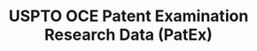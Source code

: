 ---
layout: default
bigquery: https://console.cloud.google.com/bigquery?p=patents-public-data&d=uspto_oce_pair&page=dataset
citation: 'Graham, S. Marco, A., and Miller, A. (2015). “The USPTO Patent Examination
  Research Dataset: A Window on the Process of Patent Examination.”'
contributors: Graham, S. Marco, A., Miller, A.
cost: None
description: The latest version of PatEx (referred to below as the 2020 release) contains
  detailed information on nearly 11.9 million publicly-viewable provisional and non-provisional
  patent applications to the USPTO and over 4.6 million Patent Cooperation Treaty
  (PCT) applications. It is based on data that OCE downloaded from the Patent Examination
  Data System (PEDS) in April, 2021. The PEDS data are sourced from Public PAIR. The
  first time that OCE used PEDS as the basis of PatEx was for the 2019 release. We
  took the PEDS data and organized it into the familiar PatEx data files, which are
  based on the organization of the Public PAIR portal. The data files include information
  on each application’s characteristics, prosecution history, continuation history,
  claims of foreign priority, patent term adjustment history, publication history,
  and correspondence address information.
documentation: 'For the 2019 and later releases, new technical documentation is available
  https://www.uspto.gov/sites/default/files/documents/PatEx-2019-Technical-Doc.pdf


  A document describing the 2014-2017 data sets is available and can be cited as:
  Graham, Stuart J.H. and Marco, Alan C. and Miller, Richard, The USPTO Patent Examination
  Research Dataset: A Window on the Process of Patent Examination (November 30, 2015).
  Available at SSRN: https://ssrn.com/abstract=2702637.'
last_edit: Mon, 04 Apr 2022 19:06:22 GMT
location: https://www.uspto.gov/ip-policy/economic-research/research-datasets/patent-examination-research-dataset-public-pair
maintained_by: EconomicsData@uspto.gov
related_publications: https://ssrn.com/abstract=29956744, https://ssrn.com/abstract=2702637
schema_fields: '[''correspondence_country_code'', ''parent_country'', ''child_filing_date'',
  ''parent_country_code'', ''correspondence_region_code'', ''patent_issue_date'',
  ''inventor_address_type'', ''parent_application_number'', ''inventor_rank'', ''inventor_name_last'',
  ''event_code'', ''confirm_number'', ''earliest_pgpub_date'', ''wipo_pub_number'',
  ''foreign_parent_id'', ''application_number'', ''examiner_name_first'', ''application_number_pair'',
  ''sequence_number'', ''examiner_name_middle'', ''correspondence_street_line_2'',
  ''abandon_date'', ''wipo_pub_date'', ''correspondence_postal_code'', ''disposal_type'',
  ''file_location'', ''application_type'', ''examiner_id'', ''uspc_class'', ''patent_number'',
  ''continuation_type'', ''correspondence_name_line_2'', ''event_description'', ''invention_title'',
  ''recorded_date'', ''parent_filing_date'', ''inventor_name_first'', ''file_location_date'',
  ''uspc_subclass'', ''status_code'', ''invention_subject_matter'', ''filing_date'',
  ''child_application_number'', ''correspondence_street_line_1'', ''inventor_country_name'',
  ''customer_number'', ''examiner_name_last'', ''earliest_pgpub_number'', ''inventor_region_code'',
  ''foreign_parent_date'', ''inventor_country_code'', ''small_entity_indicator'',
  ''appl_status_date'', ''correspondence_name_line_1'', ''examiner_art_unit'', ''correspondence_country_name'',
  ''aia_first_to_file'', ''status_description'', ''correspondence_region_name'', ''atty_docket_number'',
  ''inventor_name_middle'', ''correspondence_city'', ''appl_status_code'']'
shortname: patex
tags:
- patents
- legal
- history
terms_of_use: 'USPTO’s online databases are not designed or intended to be a source
  for bulk downloads of USPTO data when accessed through the website’s interfaces.
  Individuals, companies, IP addresses, or blocks of IP addresses who, in effect,
  deny or decrease service by generating unusually high numbers of database accesses
  (searches, pages, or hits), whether generated manually or in an automated fashion,
  may be denied access to USPTO servers without notice.


  Bulk data products may be separately obtained from the USPTO, either for free or
  at the cost of dissemination. For details, see information on Electronic Bulk Data
  Products: https://www.uspto.gov/learning-and-resources/electronic-bulk-data-products'
title: USPTO OCE Patent Examination Research Data (PatEx)
uuid: 4342caa7-23af-420c-b2f6-6088f133df6a
---